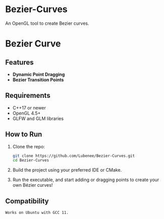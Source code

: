# Bezier-Curves

An OpenGL tool to create Bezier curves.

# Bezier Curve

## Features

- **Dynamic Point Dragging**
- **Bezier Transition Points**

## Requirements

- C++17 or newer
- OpenGL 4.5+
- GLFW and GLM libraries

## How to Run

1. Clone the repo:

   ```bash
   git clone https://github.com/Lubenee/Bezier-Curves.git
   cd Bezier-Curves

   ```

2. Build the project using your preferred IDE or CMake.

3. Run the executable, and start adding or dragging points to create your own Bézier curves!

## Compatibility

    Works on Ubuntu with GCC 11.
